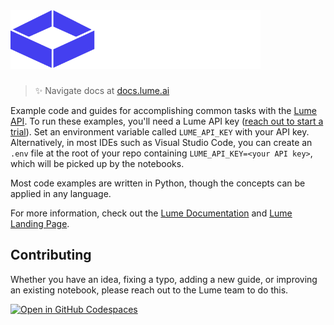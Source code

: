 <a href="https://www.lume.ai" target="_blank">
  <picture>
    <source media="(prefers-color-scheme: dark)" srcset="/images/logo.png" style="max-width: 100%; width: 400px; margin-bottom: 20px">
    <img alt="OpenAI Cookbook Logo" src="/images/logo.png" width="400px">
  </picture>
</a>

<h3></h3>
 
> ✨ Navigate docs at [docs.lume.ai](https://docs.lume.ai)

Example code and guides for accomplishing common tasks with the [Lume API](https://docs.lume.ai). To run these examples, you'll need a Lume API key ([reach out to start a trial]([https://](https://cal.com/lume-ai/intro-call?date=2024-04-18&month=2024-04))). Set an environment variable called `LUME_API_KEY` with your API key. Alternatively, in most IDEs such as Visual Studio Code, you can create an `.env` file at the root of your repo containing `LUME_API_KEY=<your API key>`, which will be picked up by the notebooks.

Most code examples are written in Python, though the concepts can be applied in any language.

For more information, check out the [Lume Documentation](https://docs.lume.ai) and [Lume Landing Page](https://www.lume.ai).

## Contributing

Whether you have an idea, fixing a typo, adding a new guide, or improving an existing notebook, please reach out to the Lume team to do this.

[![Open in GitHub Codespaces](https://github.com/codespaces/badge.svg)](https://github.com/codespaces/new?hide_repo_select=true&ref=main&repo=468576060&machine=basicLinux32gb&location=EastUs)
